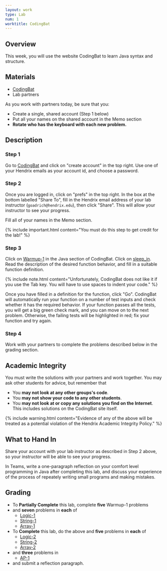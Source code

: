 ```yaml
---
layout: work
type: Lab
num: 1
worktitle: CodingBat
---
```


## Overview

This week, you will use the website CodingBat to learn Java syntax and
structure.

## Materials

*   [CodingBat](http://codingbat.com/java)
*   Lab partners

As you work with
partners today, be sure that you:

*   Create a single, shared account (Step 1 below)
*   Put all your names on the shared account in the Memo section
*   **Rotate who has the keyboard with each new problem.**

## Description
### Step 1

Go to [CodingBat](http://codingbat.com/java) and click on "create
account" in the top right. Use one of your Hendrix emails as your account id,
and choose a password.

### Step 2

Once you are logged in, click on "prefs" in the top right. In the box at the
bottom labelled "Share To", fill in the Hendrix email address of your
lab instructor (`goadrich@hendrix.edu`), then click "Share". This will
allow your instructor to see your progress.

Fill all of your names in the Memo section.

{% include important.html content="You must do this step to get credit for the lab!" %}

### Step 3

Click on [Warmup-1](http://codingbat.com/java/Warmup-1) in the Java
section of CodingBat. Click on
[sleep\_in](http://codingbat.com/prob/p187868). Read the description of
the desired function behavior, and fill in a suitable function
definition.

{% include note.html content="Unfortunately, CodingBat does not like it if you
use the Tab key. You will have to use spaces to indent your code." %}

Once you have filled in a definition for the function, click "Go". CodingBat
will automatically run your function on a number of test inputs and
check whether it has the required behavior. If your function passes all
the tests, you will get a big green check mark, and you can move on to
the next problem. Otherwise, the failing tests will be highlighted in
red; fix your function and try again.

### Step 4

Work with your partners to complete the problems described below in
the grading section.

## Academic Integrity

You must write the solutions with your partners and
work together. You may ask other students for advice, but remember
that

*   You **may not look at any other groups's code**.
*   You **may not show your code to any other students**.
*   You **may not look at or copy any solutions you find on the
    Internet**. This includes solutions on the CodingBat site itself.

{% include warning.html content="Evidence of any of the above will be treated as a potential violation of
the Hendrix Academic Integrity Policy." %}

## What to Hand In

Share your account
with your lab instructor as described in Step 2 above, so your instructor
will be able to see your progress.

In Teams, write a one-paragraph reflection on your comfort level programming in Java after completing this lab, and discuss your experience of the process of repeately writing small programs and making mistakes.

## Grading

* To **Partially Complete** this lab, complete **five** Warmup-1 problems
* and **seven** problems in **each** of
    * [Logic-1](http://codingbat.com/java/Logic-1)
    * [String-1](http://codingbat.com/java/String-1)
    * [Array-1](http://codingbat.com/java/Array-1)
* To **Complete** this lab, do the above and **five** problems in **each** of
    * [Logic-2](http://codingbat.com/java/Logic-2)
    * [String-2](http://codingbat.com/java/String-2)
    * [Array-2](http://codingbat.com/java/Array-2)
* and **three** problems in
    * [AP-1](http://codingbat.com/java/AP-1)
* and submit a reflection paragraph.
